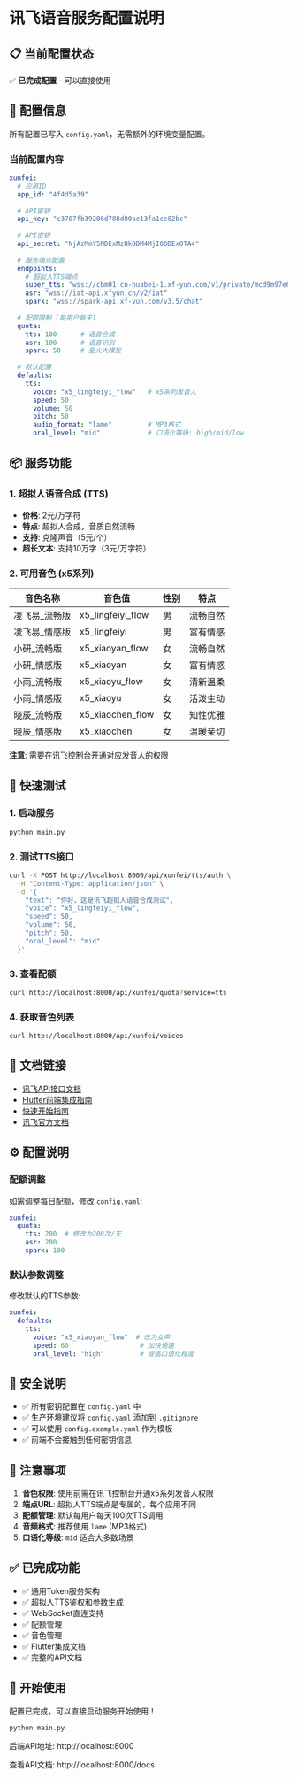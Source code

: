 # 讯飞语音服务配置说明

## 📋 当前配置状态

✅ **已完成配置** - 可以直接使用

## 🔑 配置信息

所有配置已写入 `config.yaml`，无需额外的环境变量配置。

### 当前配置内容

```yaml
xunfei:
  # 应用ID
  app_id: "4f4d5a39"
  
  # API密钥
  api_key: "c3707fb39206d788d80ae13fa1ce82bc"
  
  # API密钥
  api_secret: "NjAzMmY5NDExMzBkODM4MjI0ODExOTA4"
  
  # 服务端点配置
  endpoints:
    # 超拟人TTS端点
    super_tts: "wss://cbm01.cn-huabei-1.xf-yun.com/v1/private/mcd9m97e6"
    asr: "wss://iat-api.xfyun.cn/v2/iat"
    spark: "wss://spark-api.xf-yun.com/v3.5/chat"
  
  # 配额限制 (每用户每天)
  quota:
    tts: 100      # 语音合成
    asr: 100      # 语音识别
    spark: 50     # 星火大模型
  
  # 默认配置
  defaults:
    tts:
      voice: "x5_lingfeiyi_flow"   # x5系列发音人
      speed: 50
      volume: 50
      pitch: 50
      audio_format: "lame"         # MP3格式
      oral_level: "mid"            # 口语化等级: high/mid/low
```

## 📦 服务功能

### 1. 超拟人语音合成 (TTS)

- **价格**: 2元/万字符
- **特点**: 超拟人合成，音质自然流畅
- **支持**: 克隆声音（5元/个）
- **超长文本**: 支持10万字（3元/万字符）

### 2. 可用音色 (x5系列)

| 音色名称 | 音色值 | 性别 | 特点 |
|---------|--------|------|------|
| 凌飞易_流畅版 | x5_lingfeiyi_flow | 男 | 流畅自然 |
| 凌飞易_情感版 | x5_lingfeiyi | 男 | 富有情感 |
| 小研_流畅版 | x5_xiaoyan_flow | 女 | 流畅自然 |
| 小研_情感版 | x5_xiaoyan | 女 | 富有情感 |
| 小雨_流畅版 | x5_xiaoyu_flow | 女 | 清新温柔 |
| 小雨_情感版 | x5_xiaoyu | 女 | 活泼生动 |
| 晓辰_流畅版 | x5_xiaochen_flow | 女 | 知性优雅 |
| 晓辰_情感版 | x5_xiaochen | 女 | 温暖亲切 |

**注意**: 需要在讯飞控制台开通对应发音人的权限

## 🚀 快速测试

### 1. 启动服务

```bash
python main.py
```

### 2. 测试TTS接口

```bash
curl -X POST http://localhost:8000/api/xunfei/tts/auth \
  -H "Content-Type: application/json" \
  -d '{
    "text": "你好，这是讯飞超拟人语音合成测试",
    "voice": "x5_lingfeiyi_flow",
    "speed": 50,
    "volume": 50,
    "pitch": 50,
    "oral_level": "mid"
  }'
```

### 3. 查看配额

```bash
curl http://localhost:8000/api/xunfei/quota?service=tts
```

### 4. 获取音色列表

```bash
curl http://localhost:8000/api/xunfei/voices
```

## 📖 文档链接

- [讯飞API接口文档](docs/api/xunfei_api.md)
- [Flutter前端集成指南](docs/guides/xunfei_flutter_guide.md)
- [快速开始指南](docs/guides/xunfei_quick_start.md)
- [讯飞官方文档](https://www.xfyun.cn/doc/spark/super%20smart-tts.html)

## ⚙️ 配置说明

### 配额调整

如需调整每日配额，修改 `config.yaml`:

```yaml
xunfei:
  quota:
    tts: 200  # 修改为200次/天
    asr: 200
    spark: 100
```

### 默认参数调整

修改默认的TTS参数:

```yaml
xunfei:
  defaults:
    tts:
      voice: "x5_xiaoyan_flow"  # 改为女声
      speed: 60                  # 加快语速
      oral_level: "high"         # 提高口语化程度
```

## 🔐 安全说明

- ✅ 所有密钥配置在 `config.yaml` 中
- ✅ 生产环境建议将 `config.yaml` 添加到 `.gitignore`
- ✅ 可以使用 `config.example.yaml` 作为模板
- ✅ 前端不会接触到任何密钥信息

## 📝 注意事项

1. **音色权限**: 使用前需在讯飞控制台开通x5系列发音人权限
2. **端点URL**: 超拟人TTS端点是专属的，每个应用不同
3. **配额管理**: 默认每用户每天100次TTS调用
4. **音频格式**: 推荐使用 `lame` (MP3格式)
5. **口语化等级**: `mid` 适合大多数场景

## ✅ 已完成功能

- ✅ 通用Token服务架构
- ✅ 超拟人TTS鉴权和参数生成
- ✅ WebSocket直连支持
- ✅ 配额管理
- ✅ 音色管理
- ✅ Flutter集成文档
- ✅ 完整的API文档

## 🎉 开始使用

配置已完成，可以直接启动服务开始使用！

```bash
python main.py
```

后端API地址: http://localhost:8000

查看API文档: http://localhost:8000/docs

